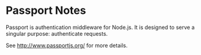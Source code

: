 # Passport Notes

Passport is authentication middleware for Node.js.  It is designed to serve a
singular purpose: authenticate requests.

See http://www.passportjs.org/ for more details.
